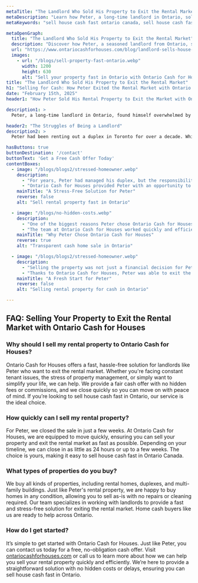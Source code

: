 ```yaml
---
metaTitle: "The Landlord Who Sold His Property to Exit the Rental Market: Ontario Cash for Houses Success Story | Ontario Cash for Houses"
metaDescription: "Learn how Peter, a long-time landlord in Ontario, sold his rental property quickly and stress-free with Ontario Cash for Houses to exit the rental market and gain peace of mind."
metaKeywords: "sell house cash fast ontario canada, sell house cash fast ontario, Ontario Cash for Houses, home cash buyers"

metaOpenGraph:
  title: "The Landlord Who Sold His Property to Exit the Rental Market"
  description: "Discover how Peter, a seasoned landlord from Ontario, sold his rental property quickly and easily to exit the rental market with the help of Ontario Cash for Houses."
  url: "https://www.ontariocashforhouses.com/blog/landlord-sells-house-for-cash-fast-ontario"
  images:
    - url: "/blogs/sell-property-fast-ontario.webp"
      width: 1200
      height: 630
      alt: "Sell your property fast in Ontario with Ontario Cash for Houses"
title: "The Landlord Who Sold His Property to Exit the Rental Market"
h1: "Selling for Cash: How Peter Exited the Rental Market with Ontario Cash for Houses"
date: "February 15th, 2025"
header1: "How Peter Sold His Rental Property to Exit the Market with Ontario Cash for Houses"

description1: >
  Peter, a long-time landlord in Ontario, found himself overwhelmed by the pressures of managing his rental property. After years of tenant issues, maintenance headaches, and increasing stress, Peter decided to exit the rental market altogether. Discover how Ontario Cash for Houses helped Peter sell his property quickly for cash, providing a hassle-free solution to his problem and enabling him to gain peace of mind. The fast sale process highlighted why Ontario Cash for Houses is trusted by landlords across Ontario for quick, reliable, and fair property transactions.

header2: "The Struggles of Being a Landlord"
description2: >
  Peter had been renting out a duplex in Toronto for over a decade. While the rental income was steady, the challenges of being a landlord were starting to weigh heavily on him. Constant tenant complaints, late rent payments, and an endless list of maintenance tasks took up much of his time and energy. Peter found himself exhausted, unsure if he wanted to continue renting out the property any longer. Ontario Cash for Houses provided the perfect solution: a quick, hassle-free way to sell his property for cash without needing to worry about repairs or staging. The ability to sell as-is made the process even more appealing for landlords like Peter looking to simplify their lives.

hasButtons: true
buttonDestination: '/contact'
buttonText: 'Get a Free Cash Offer Today'
contentBoxes:
  - image: "/blogs/blogs2/stressed-homeowner.webp"
    description:
      - "For years, Peter had managed his duplex, but the responsibilities of being a landlord were becoming overwhelming. Repairs, tenant issues, and financial stress all played a role in his decision to exit the rental market."
      - "Ontario Cash for Houses provided Peter with an opportunity to sell his rental property quickly and without the stress of traditional real estate transactions. By offering a fair cash price for the property, Peter was able to walk away with peace of mind, ready to move forward with his life. Home cash buyers like Ontario Cash for Houses simplify the process for landlords across Ontario."
    mainTitle: "A Stress-Free Solution for Peter"
    reverse: false
    alt: "Sell rental property fast in Ontario"

  - image: "/blogs/no-hidden-costs.webp"
    description: 
      - "One of the biggest reasons Peter chose Ontario Cash for Houses was the transparency of the process. There were no hidden fees, agent commissions, or lengthy delays. Peter knew exactly what he was getting, making the decision to sell much easier."
      - "The team at Ontario Cash for Houses worked quickly and efficiently, taking care of everything from the property inspection to the final sale. They made sure that the entire process was as simple and stress-free as possible, giving Peter the freedom to move on without any complications. Whether you're looking to sell house cash fast in Ontario or simply want a reliable solution, their team delivers outstanding results for homeowners."
    mainTitle: "Why Peter Chose Ontario Cash for Houses"
    reverse: true
    alt: "Transparent cash home sale in Ontario"

  - image: "/blogs/blogs2/stressed-homeowner.webp"
    description: 
      - "Selling the property was not just a financial decision for Peter – it was about finding peace of mind. By selling his rental property, he was able to simplify his life, focus on his personal goals, and stop worrying about tenant issues."
      - "Thanks to Ontario Cash for Houses, Peter was able to exit the rental market with ease. The quick sale allowed him to start fresh, free from the stresses of property management. His story highlights how selling your property for cash can help you find peace of mind during a major life transition. With Ontario Cash for Houses, homeowners can sell house cash fast in Ontario Canada, ensuring a smooth and stress-free experience."
    mainTitle: "A Fresh Start for Peter"
    reverse: false
    alt: "Selling rental property for cash in Ontario"

---
```


## **FAQ: Selling Your Property to Exit the Rental Market with Ontario Cash for Houses**

### **Why should I sell my rental property to Ontario Cash for Houses?**
Ontario Cash for Houses offers a fast, hassle-free solution for landlords like Peter who want to exit the rental market. Whether you're facing constant tenant issues, the stress of property management, or simply want to simplify your life, we can help. We provide a fair cash offer with no hidden fees or commissions, and we close quickly so you can move on with peace of mind. If you’re looking to sell house cash fast in Ontario, our service is the ideal choice.

### **How quickly can I sell my rental property?**
For Peter, we closed the sale in just a few weeks. At Ontario Cash for Houses, we are equipped to move quickly, ensuring you can sell your property and exit the rental market as fast as possible. Depending on your timeline, we can close in as little as 24 hours or up to a few weeks. The choice is yours, making it easy to sell house cash fast in Ontario Canada.

### **What types of properties do you buy?**
We buy all kinds of properties, including rental homes, duplexes, and multi-family buildings. Just like Peter's rental property, we are happy to buy homes in any condition, allowing you to sell as-is with no repairs or cleaning required. Our team specializes in working with landlords to provide a fast and stress-free solution for exiting the rental market. Home cash buyers like us are ready to help across Ontario.

### **How do I get started?**
It’s simple to get started with Ontario Cash for Houses. Just like Peter, you can contact us today for a free, no-obligation cash offer. Visit [ontariocashforhouses.com](https://www.ontariocashforhouses.com) or call us to learn more about how we can help you sell your rental property quickly and efficiently. We’re here to provide a straightforward solution with no hidden costs or delays, ensuring you can sell house cash fast in Ontario.
